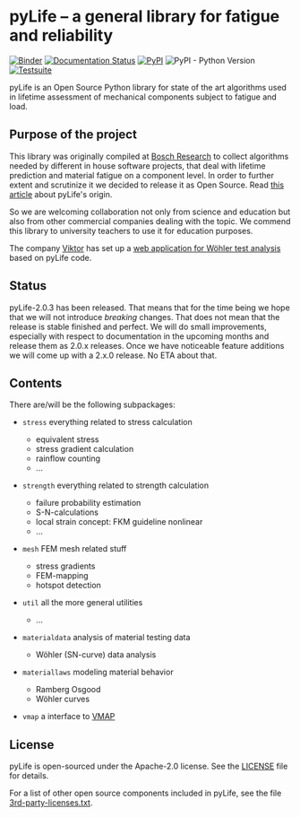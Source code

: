 # pyLife – a general library for fatigue and reliability

[![Binder](https://mybinder.org/badge_logo.svg)](https://mybinder.org/v2/gh/boschresearch/pylife/develop?labpath=demos%2Findex.ipynb)
[![Documentation Status](https://readthedocs.org/projects/pylife/badge/?version=latest)](https://pylife.readthedocs.io/en/latest/?badge=latest)
[![PyPI](https://img.shields.io/pypi/v/pylife)](https://pypi.org/project/pylife/)
![PyPI - Python Version](https://img.shields.io/pypi/pyversions/pylife)
[![Testsuite](https://github.com/boschresearch/pylife/actions/workflows/pytest.yml/badge.svg)](https://github.com/boschresearch/pylife/actions/workflows/pytest.yml)

pyLife is an Open Source Python library for state of the art algorithms used in
lifetime assessment of mechanical components subject to fatigue and load.


## Purpose of the project

This library was originally compiled at [Bosch
Research](https://www.bosch.com/research/) to collect algorithms needed by
different in house software projects, that deal with lifetime prediction and
material fatigue on a component level. In order to further extent and
scrutinize it we decided to release it as Open Source.  Read [this
article](https://www.bosch.com/stories/bringing-open-source-to-mechanical-engineering/)
about pyLife's origin.

So we are welcoming collaboration not only from science and education but also
from other commercial companies dealing with the topic. We commend this library
to university teachers to use it for education purposes.

The company [Viktor](https://viktor.ai) has set up a [web application for Wöhler
test analysis](https://cloud.viktor.ai/public/wohler-fatigue-test-analysis)
based on pyLife code.


## Status

pyLife-2.0.3 has been released.  That means that for the time being we hope
that we will not introduce *breaking* changes.  That does not mean that the
release is stable finished and perfect.  We will do small improvements,
especially with respect to documentation in the upcoming months and release
them as 2.0.x releases.  Once we have noticeable feature additions we will come
up with a 2.x.0 release.  No ETA about that.

## Contents

There are/will be the following subpackages:

* `stress` everything related to stress calculation
	* equivalent stress
	* stress gradient calculation
	* rainflow counting
	* ...
* `strength` everything related to strength calculation
	* failure probability estimation
	* S-N-calculations
	* local strain concept: FKM guideline nonlinear
	* ...
* `mesh` FEM mesh related stuff
    * stress gradients
	* FEM-mapping
	* hotspot detection
* `util` all the more general utilities
	* ...
* `materialdata` analysis of material testing data
    * Wöhler (SN-curve) data analysis

* `materiallaws` modeling material behavior
    * Ramberg Osgood
    * Wöhler curves

* `vmap` a interface to [VMAP](https://www.vmap.eu.com/)


## License

pyLife is open-sourced under the Apache-2.0 license. See the
[LICENSE](LICENSE) file for details.

For a list of other open source components included in pyLife, see the
file [3rd-party-licenses.txt](3rd-party-licenses.txt).
